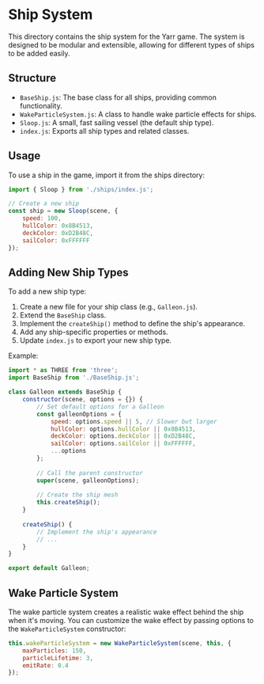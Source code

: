 # Ship System

This directory contains the ship system for the Yarr game. The system is designed to be modular and extensible, allowing for different types of ships to be added easily.

## Structure

- `BaseShip.js`: The base class for all ships, providing common functionality.
- `WakeParticleSystem.js`: A class to handle wake particle effects for ships.
- `Sloop.js`: A small, fast sailing vessel (the default ship type).
- `index.js`: Exports all ship types and related classes.

## Usage

To use a ship in the game, import it from the ships directory:

```javascript
import { Sloop } from './ships/index.js';

// Create a new ship
const ship = new Sloop(scene, {
    speed: 100,
    hullColor: 0x8B4513,
    deckColor: 0xD2B48C,
    sailColor: 0xFFFFFF
});
```

## Adding New Ship Types

To add a new ship type:

1. Create a new file for your ship class (e.g., `Galleon.js`).
2. Extend the `BaseShip` class.
3. Implement the `createShip()` method to define the ship's appearance.
4. Add any ship-specific properties or methods.
5. Update `index.js` to export your new ship type.

Example:

```javascript
import * as THREE from 'three';
import BaseShip from './BaseShip.js';

class Galleon extends BaseShip {
    constructor(scene, options = {}) {
        // Set default options for a Galleon
        const galleonOptions = {
            speed: options.speed || 5, // Slower but larger
            hullColor: options.hullColor || 0x8B4513,
            deckColor: options.deckColor || 0xD2B48C,
            sailColor: options.sailColor || 0xFFFFFF,
            ...options
        };
        
        // Call the parent constructor
        super(scene, galleonOptions);
        
        // Create the ship mesh
        this.createShip();
    }
    
    createShip() {
        // Implement the ship's appearance
        // ...
    }
}

export default Galleon;
```

## Wake Particle System

The wake particle system creates a realistic wake effect behind the ship when it's moving. You can customize the wake effect by passing options to the `WakeParticleSystem` constructor:

```javascript
this.wakeParticleSystem = new WakeParticleSystem(scene, this, {
    maxParticles: 150,
    particleLifetime: 3,
    emitRate: 0.4
});
``` 